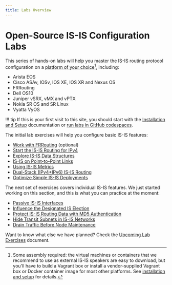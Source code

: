 ```yaml
---
title: Labs Overview
---
```

# Open-Source IS-IS Configuration Labs

This series of hands-on labs will help you master the IS-IS routing protocol configuration on a [platform of your choice](https://netlab.tools/platforms/#platform-routing-support)[^PC], including:

* Arista EOS
* Cisco ASAv, IOSv, IOS XE, IOS XR and Nexus OS
* FRRouting
* Dell OS10
* Juniper vSRX, vMX and vPTX
* Nokia SR OS and SR Linux
* Vyatta VyOS

[^PC]: Some assembly required: the virtual machines or containers that we recommend to use as external IS-IS speakers are easy to download, but you'll have to build a Vagrant box or install a vendor-supplied Vagrant box or Docker container image for most other platforms. See [installation and setup](1-setup.md) for details.

!!! tip
    If this is your first visit to this site, you should start with the [Installation and Setup](1-setup.md) documentation or [run labs in GitHub codespaces](4-codespaces.md).

The initial lab exercises will help you configure basic IS-IS features:

* [Work with FRRouting](basic/0-frrouting.md) (optional)
* [Start the IS-IS Routing for IPv4](basic/1-simple-ipv4.md)
* [Explore IS-IS Data Structures](basic/2-explore.md)
* [IS-IS on Point-to-Point Links](basic/3-p2p.md)
* [Using IS-IS Metrics](basic/4-metric.md)
* [Dual-Stack (IPv4+IPv6) IS-IS Routing](basic/5-ipv6.md)
* [Optimize Simple IS-IS Deployments](basic/6-level-2.md)

The next set of exercises covers individual IS-IS features. We just started working on this section, and this is what you can practice at the moment:

* [Passive IS-IS Interfaces](feature/1-passive.md)
* [Influence the Designated IS Election](feature/2-dis.md)<!--new-->
* [Protect IS-IS Routing Data with MD5 Authentication](feature/3-md5.md)<!--new-->
* [Hide Transit Subnets in IS-IS Networks](feature/4-hide-transit.md)<!--new-->
* [Drain Traffic Before Node Maintenance](feature/5-drain.md)<!--new-->

Want to know what else we have planned? Check the [Upcoming Lab Exercises](3-upcoming.md) document.

